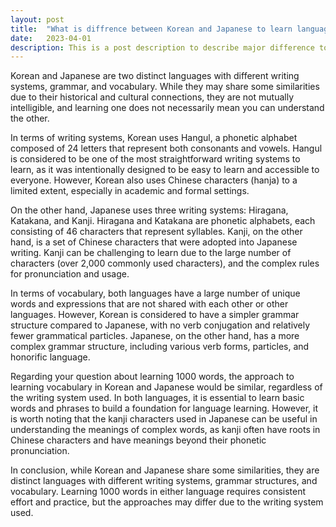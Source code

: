 ```yaml
---
layout: post
title:  "What is diffrence between Korean and Japanese to learn languages in terms of alphabets"
date:   2023-04-01
description: This is a post description to describe major difference to learn Korean and Japanese alphabets.
---
```


Korean and Japanese are two distinct languages with different writing systems, grammar, and vocabulary. While they may share some similarities due to their historical and cultural connections, they are not mutually intelligible, and learning one does not necessarily mean you can understand the other.

In terms of writing systems, Korean uses Hangul, a phonetic alphabet composed of 24 letters that represent both consonants and vowels. Hangul is considered to be one of the most straightforward writing systems to learn, as it was intentionally designed to be easy to learn and accessible to everyone. However, Korean also uses Chinese characters (hanja) to a limited extent, especially in academic and formal settings.

On the other hand, Japanese uses three writing systems: Hiragana, Katakana, and Kanji. Hiragana and Katakana are phonetic alphabets, each consisting of 46 characters that represent syllables. Kanji, on the other hand, is a set of Chinese characters that were adopted into Japanese writing. Kanji can be challenging to learn due to the large number of characters (over 2,000 commonly used characters), and the complex rules for pronunciation and usage.

In terms of vocabulary, both languages have a large number of unique words and expressions that are not shared with each other or other languages. However, Korean is considered to have a simpler grammar structure compared to Japanese, with no verb conjugation and relatively fewer grammatical particles. Japanese, on the other hand, has a more complex grammar structure, including various verb forms, particles, and honorific language.

Regarding your question about learning 1000 words, the approach to learning vocabulary in Korean and Japanese would be similar, regardless of the writing system used. In both languages, it is essential to learn basic words and phrases to build a foundation for language learning. However, it is worth noting that the kanji characters used in Japanese can be useful in understanding the meanings of complex words, as kanji often have roots in Chinese characters and have meanings beyond their phonetic pronunciation.

In conclusion, while Korean and Japanese share some similarities, they are distinct languages with different writing systems, grammar structures, and vocabulary. Learning 1000 words in either language requires consistent effort and practice, but the approaches may differ due to the writing system used.


